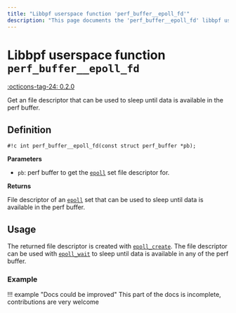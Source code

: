 ```yaml
---
title: "Libbpf userspace function 'perf_buffer__epoll_fd'"
description: "This page documents the 'perf_buffer__epoll_fd' libbpf userspace function, including its definition, usage, and examples."
---
```

# Libbpf userspace function `perf_buffer__epoll_fd`

<!-- [LIBBPF_TAG] -->
[:octicons-tag-24: 0.2.0](https://github.com/libbpf/libbpf/releases/tag/v0.2.0)
<!-- [/LIBBPF_TAG] -->

Get an file descriptor that can be used to sleep until data is available in the perf buffer.

## Definition

`#!c int perf_buffer__epoll_fd(const struct perf_buffer *pb);`

**Parameters**

- `pb`: perf buffer to get the [`epoll`](https://man7.org/linux/man-pages/man7/epoll.7.html) set file descriptor for.

**Returns**

File descriptor of an [`epoll`](https://man7.org/linux/man-pages/man7/epoll.7.html) set that can be used to sleep until data is available in the perf buffer.

## Usage

The returned file descriptor is created with [`epoll_create`](https://man7.org/linux/man-pages/man2/epoll_create.2.html). The file descriptor can be used with [`epoll_wait`](https://man7.org/linux/man-pages/man2/epoll_wait.2.html) to sleep until data is available in any of the perf buffer.

### Example

!!! example "Docs could be improved"
    This part of the docs is incomplete, contributions are very welcome

